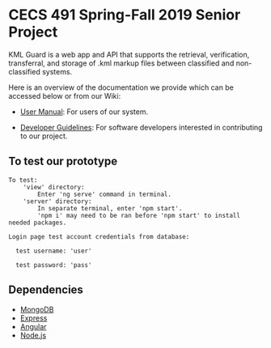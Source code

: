 # CECS 491 Spring-Fall 2019 Senior Project

KML Guard is a web app and API that supports the retrieval, verification, transferral, and storage of .kml markup files between classified and non-classified systems.

Here is an overview of the documentation we provide which can be accessed below or from our Wiki:
* [User Manual](https://github.com/MarcM1250/491A-G2SS/wiki/User-Manual): For users of our system. 

* [Developer Guidelines](https://github.com/MarcM1250/491A-G2SS/wiki/Developer-Guidelines): For software developers interested in contributing to our project. 

## To test our prototype

    To test: 
        'view' directory: 
            Enter 'ng serve' command in terminal.
        'server' directory: 
            In separate terminal, enter 'npm start'.
            'npm i' may need to be ran before 'npm start' to install needed packages.

    Login page test account credentials from database:

      test username: 'user'

      test password: 'pass'

## Dependencies

* [MongoDB](https://www.mongodb.com/)
* [Express](https://expressjs.com/)
* [Angular](https://angular.io/)
* [Node.js](https://nodejs.org/en/)
